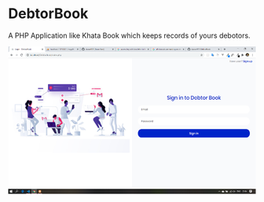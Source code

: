 # DebtorBook
A PHP Application like Khata Book which keeps records of yours debotors.

<img src="./screenshots/1.png" width="600" height="300"/>
